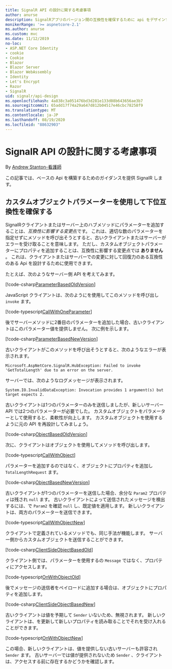 ```yaml
---
title: SignalR API の設計に関する考慮事項
author: anurse
description: SignalRアプリのバージョン間の互換性を確保するために api をデザインする方法について説明します。
monikerRange: '>= aspnetcore-2.1'
ms.author: anurse
ms.custom: mvc
ms.date: 11/12/2019
no-loc:
- ASP.NET Core Identity
- cookie
- Cookie
- Blazor
- Blazor Server
- Blazor WebAssembly
- Identity
- Let's Encrypt
- Razor
- SignalR
uid: signalr/api-design
ms.openlocfilehash: 4a838c3a051476bd3d281e133d08b643656ae3b7
ms.sourcegitcommit: 65add17f74a29a647d812b04517e46cbc78258f9
ms.translationtype: MT
ms.contentlocale: ja-JP
ms.lasthandoff: 08/19/2020
ms.locfileid: "88632903"
---
```

# <a name="no-locsignalr-api-design-considerations"></a>SignalR API の設計に関する考慮事項

By [Andrew Stanton-看護師](https://twitter.com/anurse)

この記事では、ベースの Api を構築するためのガイダンスを提供 SignalR します。

## <a name="use-custom-object-parameters-to-ensure-backwards-compatibility"></a>カスタムオブジェクトパラメーターを使用して下位互換性を確保する

SignalRクライアントまたはサーバー上のハブメソッドにパラメーターを追加することは、*互換性に影響する変更*点です。 これは、適切な数のパラメーターを指定せずにメソッドを呼び出そうとすると、古いクライアントまたはサーバーがエラーを受け取ることを意味します。 ただし、カスタムオブジェクトパラメーターにプロパティを追加することは、互換性に影響する変更点では **ありません** 。 これは、クライアントまたはサーバーでの変更に対して回復力のある互換性のある Api を設計するために使用できます。

たとえば、次のようなサーバー側 API を考えてみます。

[!code-csharp[ParameterBasedOldVersion](api-design/sample/Samples.cs?name=ParameterBasedOldVersion)]

JavaScript クライアントは、次のようにを使用してこのメソッドを呼び出し `invoke` ます。

[!code-typescript[CallWithOneParameter](api-design/sample/Samples.ts?name=CallWithOneParameter)]

後でサーバーメソッドに2番目のパラメーターを追加した場合、古いクライアントはこのパラメーター値を提供しません。 次に例を示します。

[!code-csharp[ParameterBasedNewVersion](api-design/sample/Samples.cs?name=ParameterBasedNewVersion)]

古いクライアントがこのメソッドを呼び出そうとすると、次のようなエラーが表示されます。

```
Microsoft.AspNetCore.SignalR.HubException: Failed to invoke 'GetTotalLength' due to an error on the server.
```

サーバーでは、次のようなログメッセージが表示されます。

```
System.IO.InvalidDataException: Invocation provides 1 argument(s) but target expects 2.
```

古いクライアントは1つのパラメーターのみを送信しましたが、新しいサーバー API では2つのパラメーターが必要でした。 カスタムオブジェクトをパラメーターとして使用すると、柔軟性が向上します。 カスタムオブジェクトを使用するように元の API を再設計してみましょう。

[!code-csharp[ObjectBasedOldVersion](api-design/sample/Samples.cs?name=ObjectBasedOldVersion)]

次に、クライアントはオブジェクトを使用してメソッドを呼び出します。

[!code-typescript[CallWithObject](api-design/sample/Samples.ts?name=CallWithObject)]

パラメーターを追加するのではなく、オブジェクトにプロパティを追加し `TotalLengthRequest` ます。

[!code-csharp[ObjectBasedNewVersion](api-design/sample/Samples.cs?name=ObjectBasedNewVersion&highlight=4,9-13)]

古いクライアントが1つのパラメーターを送信した場合、余分な `Param2` プロパティは残され `null` ます。 古いクライアントによって送信されたメッセージを検出するには、で `Param2` を確認 `null` し、既定値を適用します。 新しいクライアントは、両方のパラメーターを送信できます。

[!code-typescript[CallWithObjectNew](api-design/sample/Samples.ts?name=CallWithObjectNew)]

クライアントで定義されているメソッドでも、同じ手法が機能します。 サーバー側からカスタムオブジェクトを送信することができます。

[!code-csharp[ClientSideObjectBasedOld](api-design/sample/Samples.cs?name=ClientSideObjectBasedOld)]

クライアント側では、パラメーターを使用するの `Message` ではなく、プロパティにアクセスします。

[!code-typescript[OnWithObjectOld](api-design/sample/Samples.ts?name=OnWithObjectOld)]

後でメッセージの送信者をペイロードに追加する場合は、オブジェクトにプロパティを追加します。

[!code-csharp[ClientSideObjectBasedNew](api-design/sample/Samples.cs?name=ClientSideObjectBasedNew&highlight=5)]

古いクライアントは値を予期して `Sender` いないため、無視されます。 新しいクライアントは、を更新して新しいプロパティを読み取ることでそれを受け入れることができます。

[!code-typescript[OnWithObjectNew](api-design/sample/Samples.ts?name=OnWithObjectNew&highlight=2-5)]

この場合、新しいクライアントは、値を提供しない古いサーバーも許容され `Sender` ます。 古いサーバーでは値が提供されないため `Sender` 、クライアントは、アクセスする前に存在するかどうかを確認します。
